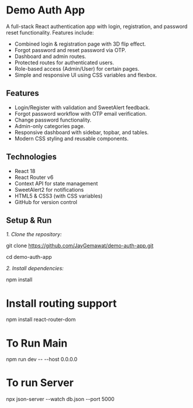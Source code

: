 # Demo Auth App

A full-stack React authentication app with login, registration, and password reset functionality. Features include:

- Combined login & registration page with 3D flip effect.
- Forgot password and reset password via OTP.
- Dashboard and admin routes.
- Protected routes for authenticated users.
- Role-based access (Admin/User) for certain pages.
- Simple and responsive UI using CSS variables and flexbox.

## Features

- Login/Register with validation and SweetAlert feedback.
- Forgot password workflow with OTP email verification.
- Change password functionality.
- Admin-only categories page.
- Responsive dashboard with sidebar, topbar, and tables.
- Modern CSS styling and reusable components.

## Technologies

- React 18
- React Router v6
- Context API for state management
- SweetAlert2 for notifications
- HTML5 & CSS3 (with CSS variables)
- GitHub for version control



## Setup & Run

*1. Clone the repository:*


   git clone https://github.com/JayGemawat/demo-auth-app.git
   
   cd demo-auth-app

*2. Install dependencies:*

   npm install

# Install routing support

npm install react-router-dom



# To Run Main
npm run dev -- --host 0.0.0.0

# To run Server
npx json-server --watch db.json --port 5000
